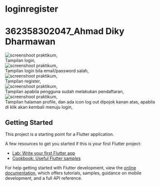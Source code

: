 # loginregister

# 362358302047_Ahmad Diky Dharmawan
![screenshoot praktikum](assets/images/01.png),<br/>Tampilan login,
<br/>
![screenshoot praktikum](assets/images/02.png),<br/>Tampilan login bila email/password salah,
<br/>
![screenshoot praktikum](assets/images/03.png),<br/>Tampilan register,
<br/>
![screenshoot praktikum](assets/images/04.png),<br/>Tampilan apabila pengguna sudah melakukan pendaftaran,
<br/>
![screenshoot praktikum](assets/images/05.png),<br/>Tampilan halaman profile, dan ada icon log out dipojok kanan atas, apabila di klik akan kembali menuju login,


## Getting Started

This project is a starting point for a Flutter application.

A few resources to get you started if this is your first Flutter project:

- [Lab: Write your first Flutter app](https://docs.flutter.dev/get-started/codelab)
- [Cookbook: Useful Flutter samples](https://docs.flutter.dev/cookbook)

For help getting started with Flutter development, view the
[online documentation](https://docs.flutter.dev/), which offers tutorials,
samples, guidance on mobile development, and a full API reference.
